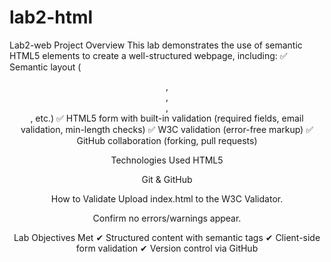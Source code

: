 # lab2-html
Lab2-web
Project Overview
This lab demonstrates the use of semantic HTML5 elements to create a well-structured webpage, including:
✅ Semantic layout (<header>, <nav>, <main>, <footer>, etc.)
✅ HTML5 form with built-in validation (required fields, email validation, min-length checks)
✅ W3C validation (error-free markup)
✅ GitHub collaboration (forking, pull requests)

Technologies Used
HTML5

Git & GitHub

How to Validate
Upload index.html to the W3C Validator.

Confirm no errors/warnings appear.

Lab Objectives Met
✔ Structured content with semantic tags
✔ Client-side form validation
✔ Version control via GitHub
